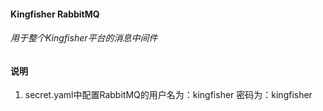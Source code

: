#### Kingfisher RabbitMQ

###### 用于整个Kingfisher平台的消息中间件

#### 说明
1. secret.yaml中配置RabbitMQ的用户名为：kingfisher 密码为：kingfisher

